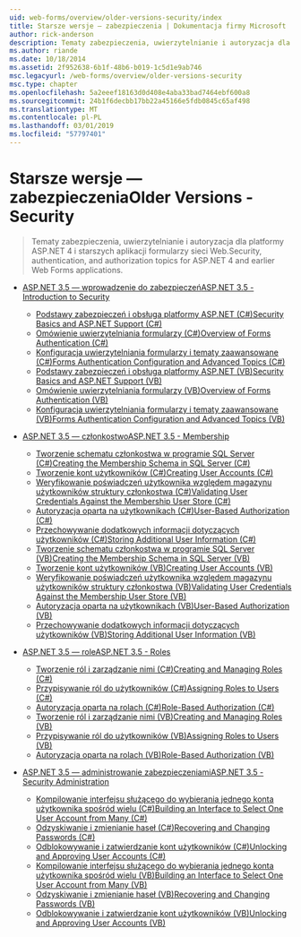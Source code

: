 ```yaml
---
uid: web-forms/overview/older-versions-security/index
title: Starsze wersje — zabezpieczenia | Dokumentacja firmy Microsoft
author: rick-anderson
description: Tematy zabezpieczenia, uwierzytelnianie i autoryzacja dla platformy ASP.NET 4 i starszych aplikacji formularzy sieci Web.
ms.author: riande
ms.date: 10/18/2014
ms.assetid: 2f952638-6b1f-48b6-b019-1c5d1e9ab746
msc.legacyurl: /web-forms/overview/older-versions-security
msc.type: chapter
ms.openlocfilehash: 5a2eeef18163d0d408e4aba33bad7464ebf600a8
ms.sourcegitcommit: 24b1f6decbb17bb22a45166e5fdb0845c65af498
ms.translationtype: MT
ms.contentlocale: pl-PL
ms.lasthandoff: 03/01/2019
ms.locfileid: "57797401"
---
```

<a name="older-versions---security"></a><span data-ttu-id="6f598-103">Starsze wersje — zabezpieczenia</span><span class="sxs-lookup"><span data-stu-id="6f598-103">Older Versions - Security</span></span>
====================
> <span data-ttu-id="6f598-104">Tematy zabezpieczenia, uwierzytelnianie i autoryzacja dla platformy ASP.NET 4 i starszych aplikacji formularzy sieci Web.</span><span class="sxs-lookup"><span data-stu-id="6f598-104">Security, authentication, and authorization topics for ASP.NET 4 and earlier Web Forms applications.</span></span>


- [<span data-ttu-id="6f598-105">ASP.NET 3.5 — wprowadzenie do zabezpieczeń</span><span class="sxs-lookup"><span data-stu-id="6f598-105">ASP.NET 3.5 - Introduction to Security</span></span>](introduction/index.md)

    - [<span data-ttu-id="6f598-106">Podstawy zabezpieczeń i obsługa platformy ASP.NET (C#)</span><span class="sxs-lookup"><span data-stu-id="6f598-106">Security Basics and ASP.NET Support (C#)</span></span>](introduction/security-basics-and-asp-net-support-cs.md)
    - [<span data-ttu-id="6f598-107">Omówienie uwierzytelniania formularzy (C#)</span><span class="sxs-lookup"><span data-stu-id="6f598-107">Overview of Forms Authentication (C#)</span></span>](introduction/an-overview-of-forms-authentication-cs.md)
    - [<span data-ttu-id="6f598-108">Konfiguracja uwierzytelniania formularzy i tematy zaawansowane (C#)</span><span class="sxs-lookup"><span data-stu-id="6f598-108">Forms Authentication Configuration and Advanced Topics (C#)</span></span>](introduction/forms-authentication-configuration-and-advanced-topics-cs.md)
    - [<span data-ttu-id="6f598-109">Podstawy zabezpieczeń i obsługa platformy ASP.NET (VB)</span><span class="sxs-lookup"><span data-stu-id="6f598-109">Security Basics and ASP.NET Support (VB)</span></span>](introduction/security-basics-and-asp-net-support-vb.md)
    - [<span data-ttu-id="6f598-110">Omówienie uwierzytelniania formularzy (VB)</span><span class="sxs-lookup"><span data-stu-id="6f598-110">Overview of Forms Authentication (VB)</span></span>](introduction/an-overview-of-forms-authentication-vb.md)
    - [<span data-ttu-id="6f598-111">Konfiguracja uwierzytelniania formularzy i tematy zaawansowane (VB)</span><span class="sxs-lookup"><span data-stu-id="6f598-111">Forms Authentication Configuration and Advanced Topics (VB)</span></span>](introduction/forms-authentication-configuration-and-advanced-topics-vb.md)
- [<span data-ttu-id="6f598-112">ASP.NET 3.5 — członkostwo</span><span class="sxs-lookup"><span data-stu-id="6f598-112">ASP.NET 3.5 - Membership</span></span>](membership/index.md)

    - [<span data-ttu-id="6f598-113">Tworzenie schematu członkostwa w programie SQL Server (C#)</span><span class="sxs-lookup"><span data-stu-id="6f598-113">Creating the Membership Schema in SQL Server (C#)</span></span>](membership/creating-the-membership-schema-in-sql-server-cs.md)
    - [<span data-ttu-id="6f598-114">Tworzenie kont użytkowników (C#)</span><span class="sxs-lookup"><span data-stu-id="6f598-114">Creating User Accounts (C#)</span></span>](membership/creating-user-accounts-cs.md)
    - [<span data-ttu-id="6f598-115">Weryfikowanie poświadczeń użytkownika względem magazynu użytkowników struktury członkostwa (C#)</span><span class="sxs-lookup"><span data-stu-id="6f598-115">Validating User Credentials Against the Membership User Store (C#)</span></span>](membership/validating-user-credentials-against-the-membership-user-store-cs.md)
    - [<span data-ttu-id="6f598-116">Autoryzacja oparta na użytkownikach (C#)</span><span class="sxs-lookup"><span data-stu-id="6f598-116">User-Based Authorization (C#)</span></span>](membership/user-based-authorization-cs.md)
    - [<span data-ttu-id="6f598-117">Przechowywanie dodatkowych informacji dotyczących użytkowników (C#)</span><span class="sxs-lookup"><span data-stu-id="6f598-117">Storing Additional User Information (C#)</span></span>](membership/storing-additional-user-information-cs.md)
    - [<span data-ttu-id="6f598-118">Tworzenie schematu członkostwa w programie SQL Server (VB)</span><span class="sxs-lookup"><span data-stu-id="6f598-118">Creating the Membership Schema in SQL Server (VB)</span></span>](membership/creating-the-membership-schema-in-sql-server-vb.md)
    - [<span data-ttu-id="6f598-119">Tworzenie kont użytkowników (VB)</span><span class="sxs-lookup"><span data-stu-id="6f598-119">Creating User Accounts (VB)</span></span>](membership/creating-user-accounts-vb.md)
    - [<span data-ttu-id="6f598-120">Weryfikowanie poświadczeń użytkownika względem magazynu użytkowników struktury członkostwa (VB)</span><span class="sxs-lookup"><span data-stu-id="6f598-120">Validating User Credentials Against the Membership User Store (VB)</span></span>](membership/validating-user-credentials-against-the-membership-user-store-vb.md)
    - [<span data-ttu-id="6f598-121">Autoryzacja oparta na użytkownikach (VB)</span><span class="sxs-lookup"><span data-stu-id="6f598-121">User-Based Authorization (VB)</span></span>](membership/user-based-authorization-vb.md)
    - [<span data-ttu-id="6f598-122">Przechowywanie dodatkowych informacji dotyczących użytkowników (VB)</span><span class="sxs-lookup"><span data-stu-id="6f598-122">Storing Additional User Information (VB)</span></span>](membership/storing-additional-user-information-vb.md)
- [<span data-ttu-id="6f598-123">ASP.NET 3.5 — role</span><span class="sxs-lookup"><span data-stu-id="6f598-123">ASP.NET 3.5 - Roles</span></span>](roles/index.md)

    - [<span data-ttu-id="6f598-124">Tworzenie ról i zarządzanie nimi (C#)</span><span class="sxs-lookup"><span data-stu-id="6f598-124">Creating and Managing Roles (C#)</span></span>](roles/creating-and-managing-roles-cs.md)
    - [<span data-ttu-id="6f598-125">Przypisywanie ról do użytkowników (C#)</span><span class="sxs-lookup"><span data-stu-id="6f598-125">Assigning Roles to Users (C#)</span></span>](roles/assigning-roles-to-users-cs.md)
    - [<span data-ttu-id="6f598-126">Autoryzacja oparta na rolach (C#)</span><span class="sxs-lookup"><span data-stu-id="6f598-126">Role-Based Authorization (C#)</span></span>](roles/role-based-authorization-cs.md)
    - [<span data-ttu-id="6f598-127">Tworzenie ról i zarządzanie nimi (VB)</span><span class="sxs-lookup"><span data-stu-id="6f598-127">Creating and Managing Roles (VB)</span></span>](roles/creating-and-managing-roles-vb.md)
    - [<span data-ttu-id="6f598-128">Przypisywanie ról do użytkowników (VB)</span><span class="sxs-lookup"><span data-stu-id="6f598-128">Assigning Roles to Users (VB)</span></span>](roles/assigning-roles-to-users-vb.md)
    - [<span data-ttu-id="6f598-129">Autoryzacja oparta na rolach (VB)</span><span class="sxs-lookup"><span data-stu-id="6f598-129">Role-Based Authorization (VB)</span></span>](roles/role-based-authorization-vb.md)
- [<span data-ttu-id="6f598-130">ASP.NET 3.5 — administrowanie zabezpieczeniami</span><span class="sxs-lookup"><span data-stu-id="6f598-130">ASP.NET 3.5 - Security Administration</span></span>](admin/index.md)

    - [<span data-ttu-id="6f598-131">Kompilowanie interfejsu służącego do wybierania jednego konta użytkownika spośród wielu (C#)</span><span class="sxs-lookup"><span data-stu-id="6f598-131">Building an Interface to Select One User Account from Many (C#)</span></span>](admin/building-an-interface-to-select-one-user-account-from-many-cs.md)
    - [<span data-ttu-id="6f598-132">Odzyskiwanie i zmienianie haseł (C#)</span><span class="sxs-lookup"><span data-stu-id="6f598-132">Recovering and Changing Passwords (C#)</span></span>](admin/recovering-and-changing-passwords-cs.md)
    - [<span data-ttu-id="6f598-133">Odblokowywanie i zatwierdzanie kont użytkowników (C#)</span><span class="sxs-lookup"><span data-stu-id="6f598-133">Unlocking and Approving User Accounts (C#)</span></span>](admin/unlocking-and-approving-user-accounts-cs.md)
    - [<span data-ttu-id="6f598-134">Kompilowanie interfejsu służącego do wybierania jednego konta użytkownika spośród wielu (VB)</span><span class="sxs-lookup"><span data-stu-id="6f598-134">Building an Interface to Select One User Account from Many (VB)</span></span>](admin/building-an-interface-to-select-one-user-account-from-many-vb.md)
    - [<span data-ttu-id="6f598-135">Odzyskiwanie i zmienianie haseł (VB)</span><span class="sxs-lookup"><span data-stu-id="6f598-135">Recovering and Changing Passwords (VB)</span></span>](admin/recovering-and-changing-passwords-vb.md)
    - [<span data-ttu-id="6f598-136">Odblokowywanie i zatwierdzanie kont użytkowników (VB)</span><span class="sxs-lookup"><span data-stu-id="6f598-136">Unlocking and Approving User Accounts (VB)</span></span>](admin/unlocking-and-approving-user-accounts-vb.md)

